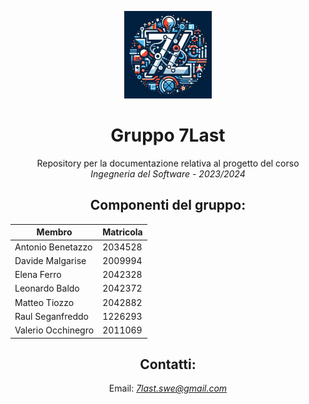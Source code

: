 <p align="center">
<img style="width: 140px" src="./logo/logo.png">
</p>
<h1 align="center">Gruppo 7Last</h1>

<p align="center">Repository per la documentazione relativa al progetto del corso <br><em>Ingegneria del Software - 2023/2024</em></p>

<h2 align="center">Componenti del gruppo:</h2>

<div align="center">

|Membro|Matricola|
|---|---|
Antonio Benetazzo | 2034528
Davide Malgarise | 2009994
Elena Ferro | 2042328
Leonardo Baldo | 2042372
Matteo Tiozzo | 2042882
Raul Seganfreddo | 1226293
Valerio Occhinegro | 2011069

</div>

<h2 align="center">Contatti:</h2>
<p align="center">Email: <a href="mailto:7last.swe@gmail.com"><em>7last.swe@gmail.com</em></a></p>
